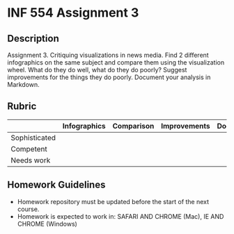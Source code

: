 # INF 554 Assignment 3

## Description 
Assignment 3. Critiquing visualizations in news media. Find 2 different infographics on the same subject and compare them using the visualization wheel. What do they do well, what do they do poorly? Suggest improvements for the things they do poorly. Document your analysis in Markdown.
## Rubric

| 	            | Infographics	| Comparison | Improvements | Documentation |
| ------------- | ------------- | ---------- | ------------ | ------------- |
| Sophisticated	|               |            |              |               |
| Competent	    |               |            |              |               |
| Needs work	  |               |            |              |               |


## Homework Guidelines
- Homework repository must be updated before the start of the next course. 
- Homework is expected to work in: SAFARI AND CHROME (Mac), IE AND CHROME (Windows)
